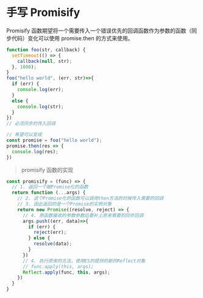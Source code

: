 # 手写 Promisify

Promisify 函数期望将一个需要传入一个错误优先的回调函数作为参数的函数（同步代码）变化可以使用 promise.then 的方式来使用。

```JavaScript
function foo(str, callback) {
  setTimeout(() => {
    callback(null, str);
  }, 1000);
}
foo("hello world", (err, str)=>{
  if (err) {
    console.log(err);
  }
  else {
    console.log(str);
  }
})
// 必须同步的传入回调

// 希望可以变成
const promise = foo("hello world");
promise.then(res => {
  console.log(res);
})
```

> promisify 函数的实现

```JavaScript
const promisify = (func) => {
  // 1. 返回一个被Promise化的函数
  return function (...args) {
    // 2. 这个Promise化的函数可以调用then方法的时候传入需要的回调
    // 3. 因此返回的是一个Promise的实例对象
    return new Promise((resolve, reject) => {
      // 4. 原函数接收的参数参数后要补上原来需要的同步回调
      args.push((err, data)=>{
        if (err) {
          reject(err);
        } else {
          resolve(data);
        }
      })
      // 4. 执行原来的方法，使用ES的提供的新的Reflect对象
      // func.apply(this, args);
      Reflect.apply(func, this, args);
    })
  }
}
```
